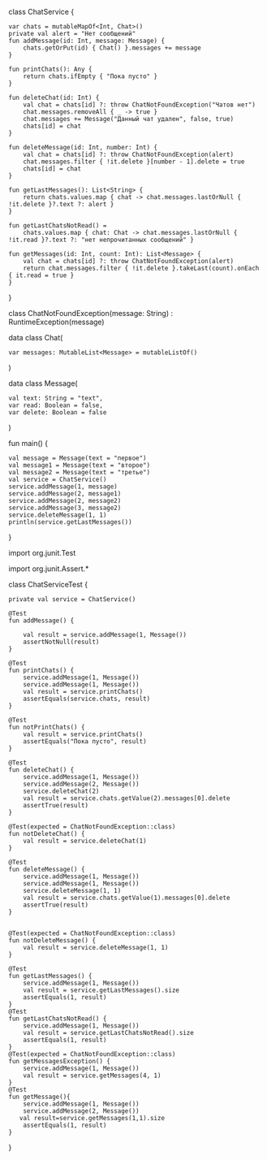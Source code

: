 class ChatService {

    var chats = mutableMapOf<Int, Chat>()
    private val alert = "Нет сообщений"
    fun addMessage(id: Int, message: Message) {
        chats.getOrPut(id) { Chat() }.messages += message
    }

    fun printChats(): Any {
        return chats.ifEmpty { "Пока пусто" }
    }

    fun deleteChat(id: Int) {
        val chat = chats[id] ?: throw ChatNotFoundException("Чатов нет")
        chat.messages.removeAll { _ -> true }
        chat.messages += Message("Данный чат удален", false, true)
        chats[id] = chat
    }

    fun deleteMessage(id: Int, number: Int) {
        val chat = chats[id] ?: throw ChatNotFoundException(alert)
        chat.messages.filter { !it.delete }[number - 1].delete = true
        chats[id] = chat
    }

    fun getLastMessages(): List<String> {
        return chats.values.map { chat -> chat.messages.lastOrNull { !it.delete }?.text ?: alert }
    }

    fun getLastChatsNotRead() =
        chats.values.map { chat: Chat -> chat.messages.lastOrNull { !it.read }?.text ?: "нет непрочитанных сообщений" }

    fun getMessages(id: Int, count: Int): List<Message> {
        val chat = chats[id] ?: throw ChatNotFoundException(alert)
        return chat.messages.filter { !it.delete }.takeLast(count).onEach { it.read = true }
    }


}

class ChatNotFoundException(message: String) : RuntimeException(message)

data class Chat(

    var messages: MutableList<Message> = mutableListOf()
)

data class Message(

    val text: String = "text",
    var read: Boolean = false,
    var delete: Boolean = false
)

fun main() {

    val message = Message(text = "первое")
    val message1 = Message(text = "второе")
    val message2 = Message(text = "третье")
    val service = ChatService()
    service.addMessage(1, message)
    service.addMessage(2, message1)
    service.addMessage(2, message2)
    service.addMessage(3, message2)
    service.deleteMessage(1, 1)
    println(service.getLastMessages())
}


import org.junit.Test

import org.junit.Assert.*

class ChatServiceTest {

    private val service = ChatService()

    @Test
    fun addMessage() {

        val result = service.addMessage(1, Message())
        assertNotNull(result)
    }

    @Test
    fun printChats() {
        service.addMessage(1, Message())
        service.addMessage(1, Message())
        val result = service.printChats()
        assertEquals(service.chats, result)
    }

    @Test
    fun notPrintChats() {
        val result = service.printChats()
        assertEquals("Пока пусто", result)
    }

    @Test
    fun deleteChat() {
        service.addMessage(1, Message())
        service.addMessage(2, Message())
        service.deleteChat(2)
        val result = service.chats.getValue(2).messages[0].delete
        assertTrue(result)
    }

    @Test(expected = ChatNotFoundException::class)
    fun notDeleteChat() {
        val result = service.deleteChat(1)
    }

    @Test
    fun deleteMessage() {
        service.addMessage(1, Message())
        service.addMessage(1, Message())
        service.deleteMessage(1, 1)
        val result = service.chats.getValue(1).messages[0].delete
        assertTrue(result)
    }


    @Test(expected = ChatNotFoundException::class)
    fun notDeleteMessage() {
        val result = service.deleteMessage(1, 1)
    }

    @Test
    fun getLastMessages() {
        service.addMessage(1, Message())
        val result = service.getLastMessages().size
        assertEquals(1, result)
    }
    @Test
    fun getLastChatsNotRead() {
        service.addMessage(1, Message())
        val result = service.getLastChatsNotRead().size
        assertEquals(1, result)
    }
    @Test(expected = ChatNotFoundException::class)
    fun getMessagesException() {
        service.addMessage(1, Message())
        val result = service.getMessages(4, 1)
    }
    @Test
    fun getMessage(){
        service.addMessage(1, Message())
        service.addMessage(2, Message())
       val result=service.getMessages(1,1).size
        assertEquals(1, result)
    }
}


